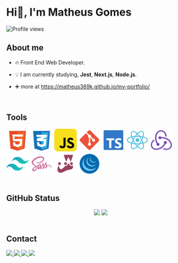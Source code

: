 # Hi👋, I'm Matheus Gomes
<p
  align="left"
>
  <img
    src="https://komarev.com/ghpvc/?username=matheus369k&color=blue"
    alt="Profile views"
  />
</p>

## About me

- 🔥 Front End Web Developer.

- 💡 I am currently studying, __Jest__, __Next.js__, __Node.js__.

- ➕ more at https://matheus369k.github.io/my-portfolio/
  
<br>

## Tools

<div>
  <img
    width="60"
    heigth="60"
    src="./.github/html-5-svgrepo-com.svg"
    alt="HTML5"
  >
  <img
    width="60"
    heigth="60"
    src="./.github/css-3-svgrepo-com.svg"
    alt="CSS3"
  >
  <img
    width="60"
    heigth="60"
    src="./.github/javascript-svgrepo-com.svg"
    alt="Javascript"
  >
  <img
    width="60"
    heigth="60"
    src="./.github/git-svgrepo-com.svg"
    alt="Git"
  >
  <img
    width="60"
    heigth="60"
    src="./.github/typescript-official-svgrepo-com.svg"
    alt="TypeScript"
  >
  <img
    width="60"
    heigth="60"
    src="./.github/react-svgrepo-com.svg"
    alt="React"
  >
  <img
    width="60"
    heigth="60"
    src="./.github/redux-svgrepo-com.svg"
    alt="Redux"
  >
  <img
    width="60"
    heigth="60"
    src="./.github/tailwindcss-icon-svgrepo-com.svg"
    alt="Tailwind"
  >
  <img
    width="60"
    heigth="60"
    src="./.github/sass-svgrepo-com.svg"
    alt="Sass"
  >
  <img
    width="60"
    heigth="60"
    src="./.github/jest-snapshot-svgrepo-com.svg"
    alt="Jest"
  >
  <img
    width="60"
    heigth="60"
    src="./.github/jquery-svgrepo-com.svg"
    alt="Jquery"
  >
</div>

<br>

## GitHub Status

<div align="center">
  <img
    height="200"
    src="https://github-readme-stats.vercel.app/api/top-langs/?username=matheus369k&layout=compact&theme=tokyonight"
  >
  <img
    height="250"
    src="https://github-readme-stats.vercel.app/api?username=matheus369k&theme=tokyonight"
  >
</div>

<br>

## Contact

<div>
  <a
    href="https://instagram.com/matheus543890"
    target="_blank"
  >
    <img
      height="25"
      src="https://img.shields.io/badge/Instagram-E4405F?style=for-the-badge&logo=instagram&logoColor=white"
    >
  </a>
  <a
    href="https://discordapp.com/users/ghome/"
    target="_blank"
  >
    <img
      height="25"
      src="https://img.shields.io/badge/Discord-7289DA?style=for-the-badge&logo=discord&logoColor=white"
    >
  </a>
  <a
    href="emailto:matheus.360kbr@gmail.com"
    target="_blank"
  >
    <img
      height="25"
      src="https://img.shields.io/badge/Gmail-D14836?style=for-the-badge&logo=gmail&logoColor=white"
    >
  </a>
  <a
    href="https://www.linkedin.com/in/matheus-melo-6824a7274/"
    target="_blank"
  >
    <img
      height="25"
      src="https://img.shields.io/badge/LinkedIn-0077B5?style=for-the-badge&logo=linkedin&logoColor=white"
    >
  </a>
</div>
